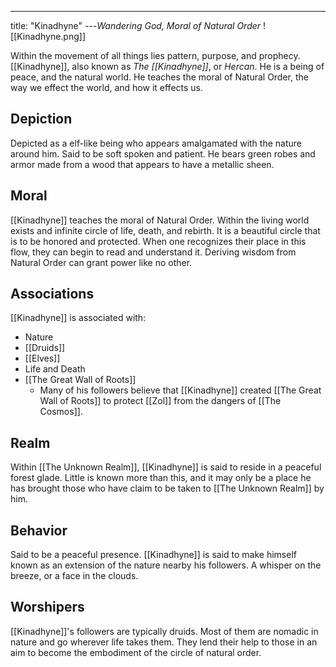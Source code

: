 ---
title: "Kinadhyne"
---*Wandering God, Moral of Natural Order*
![[Kinadhyne.png]]

Within the movement of all things lies pattern, purpose, and prophecy. [[Kinadhyne]], also known as *The [[Kinadhyne]]*, or *Hercan*. He is a being of peace, and the natural world. He teaches the moral of Natural Order, the way we effect the world, and how it effects us.

## Depiction
Depicted as a elf-like being who appears amalgamated with the nature around him. Said to be soft spoken and patient. He bears green robes and armor made from a wood that appears to have a metallic sheen.

## Moral
[[Kinadhyne]] teaches the moral of Natural Order. Within the living world exists and infinite circle of life, death, and rebirth. It is a beautiful circle that is to be honored and protected. When one recognizes their place in this flow, they can begin to read and understand it. Deriving wisdom from Natural Order can grant power like no other.

## Associations
[[Kinadhyne]] is associated with:
- Nature
- [[Druids]]
- [[Elves]]
- Life and Death
- [[The Great Wall of Roots]]
	- Many of his followers believe that [[Kinadhyne]] created [[The Great Wall of Roots]] to protect [[Zol]] from the dangers of [[The Cosmos]].

## Realm
Within [[The Unknown Realm]], [[Kinadhyne]] is said to reside in a peaceful forest glade. Little is known more than this, and it may only be a place he has brought those who have claim to be taken to [[The Unknown Realm]] by him.

## Behavior
Said to be a peaceful presence. [[Kinadhyne]] is said to make himself known as an extension of the nature nearby his followers. A whisper on the breeze, or a face in the clouds.

## Worshipers
[[Kinadhyne]]'s followers are typically druids. Most of them are nomadic in nature and go wherever life takes them. They lend their help to those in an aim to become the embodiment of the circle of natural order.